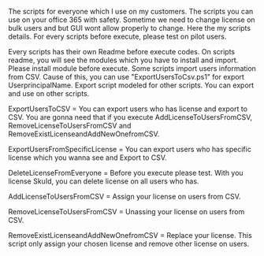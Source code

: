 The scripts for everyone which I use on my customers. The scripts you can use on your office 365 with safety. Sometime we need to change license on bulk users and but GUI wont allow properly to change. Here the my scripts details. For every scripts before execute, please test on pilot users.

Every scripts has their own Readme before execute codes. On scripts readme, you will see the modules which you have to install and import. Please install module before execute. Some scripts import users information from CSV. Cause of this, you can use "ExportUsersToCsv.ps1" for export UserprincipalName. Export script modeled for other scripts. You can export and use on other scripts.

ExportUsersToCSV = You can export users who has license and export to CSV. You are gonna need that if you execute AddLicenseToUsersFromCSV, RemoveLicenseToUsersFromCSV and RemoveExistLicenseandAddNewOnefromCSV.

ExportUsersFromSpecificLicense = You can export users who has specific license which you wanna see and Export to CSV.

DeleteLicenseFromEveryone = Before you execute please test. With you license SkuId, you can delete license on all users who has.

AddLicenseToUsersFromCSV = Assign your license on users from CSV. 

RemoveLicenseToUsersFromCSV = Unassing your license on users from CSV.

RemoveExistLicenseandAddNewOnefromCSV = Replace your license. This script only assign your chosen license and remove other license on users.
